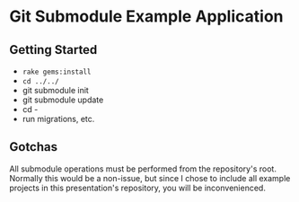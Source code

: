 # Git Submodule Example Application #
## Getting Started ##
   * `rake gems:install`
   * `cd ../../`
   * git submodule init
   * git submodule update
   * cd -
   * run migrations, etc.

## Gotchas ##
All submodule operations must be performed from the repository's root.
Normally this would be a non-issue, but since I chose to include all
example projects in this presentation's repository, you will be
inconvenienced.
